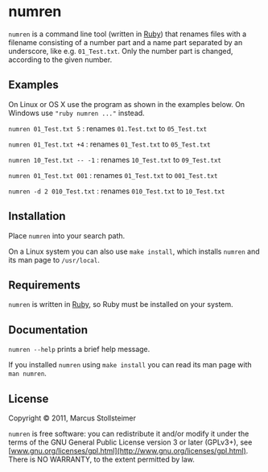 numren
======

`numren` is a command line tool (written in [Ruby][Ruby]) that renames files with a filename
consisting of a number part and a name part separated by an underscore,
like e.g. `01_Test.txt`.
Only the number part is changed, according to the given number.

Examples
--------

On Linux or OS X use the program as shown in the examples below.
On Windows use `"ruby numren ..."` instead.

`numren 01_Test.txt 5`
  : renames `01.Test.txt` to `05_Test.txt`

`numren 01_Test.txt +4`
  : renames `01_Test.txt` to `05_Test.txt`

`numren 10_Test.txt -- -1`
  : renames `10_Test.txt` to `09_Test.txt`

`numren 01_Test.txt 001`
  : renames `01_Test.txt` to `001_Test.txt`

`numren -d 2 010_Test.txt`
  : renames `010_Test.txt` to `10_Test.txt`

Installation
------------

Place `numren` into your search path.

On a Linux system you can also use `make install`,
which installs `numren` and its man page to `/usr/local`.

Requirements
------------

`numren` is written in [Ruby][Ruby], so Ruby must be installed on your system.

Documentation
-------------

`numren --help` prints a brief help message.

If you installed `numren` using `make install` you can read
its man page with `man numren`.

License
-------

Copyright &copy; 2011, Marcus Stollsteimer

`numren` is free software: you can redistribute it and/or modify
it under the terms of the GNU General Public License version 3 or later (GPLv3+),
see [www.gnu.org/licenses/gpl.html](http://www.gnu.org/licenses/gpl.html).
There is NO WARRANTY, to the extent permitted by law.


[Ruby]: http://www.ruby-lang.org/

